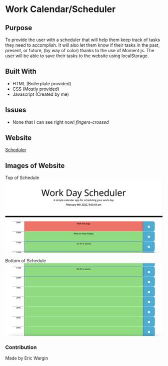 # Work Calendar/Scheduler

## Purpose
To provide the user with a scheduler that will help them keep track of tasks they need to accomplish.  It will also let them know if their tasks in the past, present, or future, (by way of color) thanks to the use of Moment js. The user will be able to save their tasks to the website using localStorage.

## Built With
* HTML (Boilerplate provided)
* CSS (Mostly provided)
* Javascript (Created by me)

## Issues
* None that I can see right now! *fingers-crossed*

## Website
<a href="https://iwmwargin.github.io/work-calendar/" target="_blank">Scheduler</a>

## Images of Website
Top of Schedule
<img src="https://github.com/iwmwargin/work-calendar/blob/main/assets/images/Top.png">

Bottom of Schedule
<img src="https://github.com/iwmwargin/work-calendar/blob/main/assets/images/Bottom.png">



### Contribution
Made by Eric Wargin
